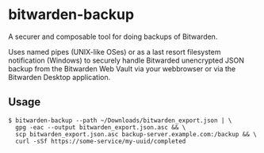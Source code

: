 # bitwarden-backup

A securer and composable tool for doing backups of Bitwarden.

Uses named pipes (UNIX-like OSes) or as a last resort filesystem notification
(Windows) to securely handle Bitwarded unencrypted JSON backup from the
Bitwarden Web Vault via your webbrowser or via the Bitwarden Desktop application.

## Usage

```shell
$ bitwarden-backup --path ~/Downloads/bitwarden_export.json | \
  gpg -eac --output bitwarden_export.json.asc && \
  scp bitwarden_export.json.asc backup-server.example.com:/backup && \
  curl -sSf https://some-service/my-uuid/completed
```
